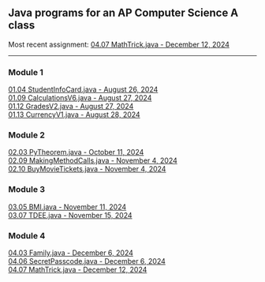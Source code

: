 ## Java programs for an AP Computer Science A class
Most recent assignment: [04.07 MathTrick.java - December 12, 2024](https://github.com/Tonoobvill/APComputerScience/blob/main/Module%203/MathTrick.java)

---
### Module 1
[01.04 StudentInfoCard.java - August 26, 2024](https://github.com/Tonoobvill/APComputerScience/blob/main/Module%201/StudentInfoCard.java)\
[01.09 CalculationsV6.java - August 27, 2024](https://github.com/Tonoobvill/APComputerScience/blob/main/Module%201/CalculationsV6.java)\
[01.12 GradesV2.java - August 27, 2024](https://github.com/Tonoobvill/APComputerScience/blob/main/Module%201/GradesV2.java)\
[01.13 CurrencyV1.java - August 28, 2024](https://github.com/Tonoobvill/APComputerScience/blob/main/Module%201/CurrencyV1.java)

### Module 2
[02.03 PyTheorem.java - October 11, 2024](https://github.com/Tonoobvill/APComputerScience/blob/main/Module%202/PyTheorem.java)\
[02.09 MakingMethodCalls.java - November 4, 2024](https://github.com/Tonoobvill/APComputerScience/blob/main/Module%202/MakingMethodCalls.java)\
[02.10 BuyMovieTickets.java - November 4, 2024](https://github.com/Tonoobvill/APComputerScience/blob/main/Module%202/BuyMovieTickets.java)

### Module 3
[03.05 BMI.java - November 11, 2024](https://github.com/Tonoobvill/APComputerScience/blob/main/Module%203/BMI.java)\
[03.07 TDEE.java - November 15, 2024](https://github.com/Tonoobvill/APComputerScience/blob/main/Module%203/TDEE.java)

### Module 4
[04.03 Family.java - December 6, 2024](https://github.com/Tonoobvill/APComputerScience/blob/main/Module%204/04.03%20Reading%20Text%20Files/Family.java)\
[04.06 SecretPasscode.java - December 6, 2024](https://github.com/Tonoobvill/APComputerScience/blob/main/Module%204/SecretPasscode.java)\
[04.07 MathTrick.java - December 12, 2024](https://github.com/Tonoobvill/APComputerScience/blob/main/Module%203/MathTrick.java)
